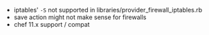  - iptables' `-S` not supported in libraries/provider_firewall_iptables.rb
 - save action might not make sense for firewalls
 - chef 11.x support / compat

